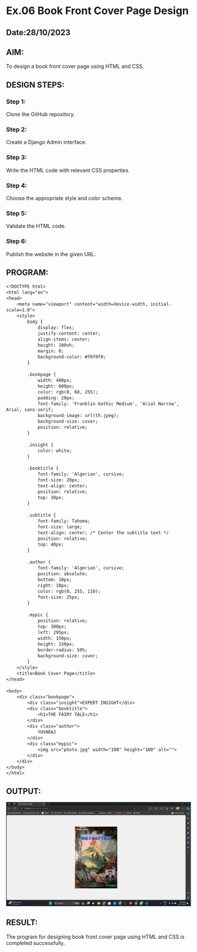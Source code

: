# Ex.06 Book Front Cover Page Design
## Date:28/10/2023

## AIM:
To design a book front cover page using HTML and CSS.

## DESIGN STEPS:

### Step 1:
Clone the GitHub repository.

### Step 2:
Create a Django Admin interface.

### Step 3:
Write the HTML code with relevant CSS properties.

### Step 4:
Choose the appropriate style and color scheme.

### Step 5:
Validate the HTML code.

### Step 6:
Publish the website in the given URL.

## PROGRAM:
```
<!DOCTYPE html>
<html lang="en">
<head>
    <meta name="viewport" content="width=device-width, initial-scale=1.0">
    <style>
        body {
            display: flex;
            justify-content: center;
            align-items: center;
            height: 100vh;
            margin: 0;
            background-color: #f0f0f0;
        }

        .bookpage {
            width: 400px;
            height: 600px;
            color: rgb(0, 68, 255);
            padding: 20px;
            font-family: 'Franklin Gothic Medium', 'Arial Narrow', Arial, sans-serif;
            background-image: url(th.jpeg);
            background-size: cover;
            position: relative;
        }

        .insight {
            color: white;
        }

        .booktitle {
            font-family: 'Algerian', cursive;
            font-size: 20px;
            text-align: center;
            position: relative;
            top: 30px;
        }

        .subtitle {
            font-family: Tahoma;
            font-size: large;
            text-align: center; /* Center the subtitle text */
            position: relative;
            top: 40px;
        }

        .author {
            font-family: 'Algerian', cursive;
            position: absolute;
            bottom: 10px;
            right: 10px;
            color: rgb(0, 255, 110);
            font-size: 25px;
        }

        .mypic {
            position: relative;
            top: 300px; 
            left: 295px;
            width: 150px;
            height: 150px;
            border-radius: 50%; 
            background-size: cover;
        }
    </style>
    <title>Book Cover Page</title>
</head>

<body>
    <div class="bookpage">
        <div class="insight">EXPERT INSIGHT</div>
        <div class="booktitle">
            <h1>THE FAIRY TALE</h1>
        </div>
        <div class="author">
            YUVARAJ 
        </div>
        <div class="mypic">
            <img src="photo.jpg" width="100" height="100" alt="">
        </div>
    </div>
</body>
</html>

```


## OUTPUT:
![Alt text](output.png)

## RESULT:
The program for designing book front cover page using HTML and CSS is completed successfully.
